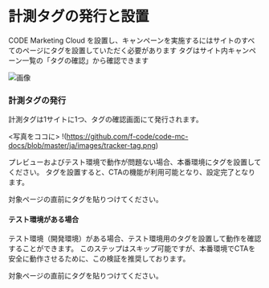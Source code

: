 # 計測タグの発行と設置
CODE Marketing Cloud を設置し、キャンペーンを実施するにはサイトのすべてのページにタグを設置していただく必要があります
タグはサイト内キャンペーン一覧の「タグの確認」から確認できます

![画像](https://github.com/f-code/code-mc-docs/blob/master/ja/images/campaign-top.PNG)

### 計測タグの発行
計測タグは1サイトに1つ、タグの確認画面にて発行されます。

<写真をココに>
!(https://github.com/f-code/code-mc-docs/blob/master/ja/images/tracker-tag.png)

プレビューおよびテスト環境で動作が問題ない場合、本番環境にタグを設置してください。
タグを設置すると、CTAの機能が利用可能となり、設定完了となります。

対象ページの</body>直前にタグを貼りつけてください。


#### テスト環境がある場合

テスト環境（開発環境）がある場合、テスト環境用のタグを設置して動作を確認することができます。
このステップはスキップ可能ですが、本番環境でCTAを安全に動作させるために、この検証を推奨しております。

対象ページの</body>直前にタグを貼りつけてください。

